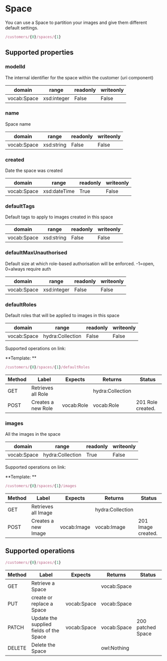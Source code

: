 
# Space

You can use a Space to partition your images and give them different default settings.


```javascript
/customers/{0}/spaces/{1}
```


## Supported properties


### modelId

The internal identifier for the space within the customer (uri component)


|domain|range|readonly|writeonly|
|--|--|--|--|
|vocab:Space|xsd:integer|False|False|


### name

Space name


|domain|range|readonly|writeonly|
|--|--|--|--|
|vocab:Space|xsd:string|False|False|


### created

Date the space was created


|domain|range|readonly|writeonly|
|--|--|--|--|
|vocab:Space|xsd:dateTime|True|False|


### defaultTags

Default tags to apply to images created in this space


|domain|range|readonly|writeonly|
|--|--|--|--|
|vocab:Space|xsd:string|False|False|


### defaultMaxUnauthorised

Default size at which role-based authorisation will be enforced. -1=open, 0=always require auth


|domain|range|readonly|writeonly|
|--|--|--|--|
|vocab:Space|xsd:integer|False|False|


### defaultRoles

Default roles that will be applied to images in this space


|domain|range|readonly|writeonly|
|--|--|--|--|
|vocab:Space|hydra:Collection|False|False|

Supported operations on link:

**Template: **
```javascript
/customers/{0}/spaces/{1}/defaultRoles
```


|Method|Label|Expects|Returns|Status|
|--|--|--|--|--|
|GET|Retrieves all Role||hydra:Collection||
|POST|Creates a new Role|vocab:Role|vocab:Role|201 Role created.|


### images

All the images in the space


|domain|range|readonly|writeonly|
|--|--|--|--|
|vocab:Space|hydra:Collection|True|False|

Supported operations on link:

**Template: **
```javascript
/customers/{0}/spaces/{1}/images
```


|Method|Label|Expects|Returns|Status|
|--|--|--|--|--|
|GET|Retrieves all Image||hydra:Collection||
|POST|Creates a new Image|vocab:Image|vocab:Image|201 Image created.|


## Supported operations


```javascript
/customers/{0}/spaces/{1}
```


|Method|Label|Expects|Returns|Status|
|--|--|--|--|--|
|GET|Retrieve a Space||vocab:Space||
|PUT|create or replace a Space|vocab:Space|vocab:Space||
|PATCH|Update the supplied fields of the Space|vocab:Space|vocab:Space|200 patched Space|
|DELETE|Delete the Space||owl:Nothing||

